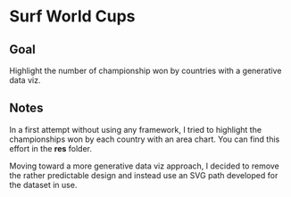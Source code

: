 # Surf World Cups

## Goal

Highlight the number of championship won by countries with a generative data viz.

## Notes

In a first attempt without using any framework, I tried to highlight the championships won by each country with an area chart. You can find this effort in the **res** folder.

Moving toward a more generative data viz approach, I decided to remove the rather predictable design and instead use an SVG path developed for the dataset in use.
